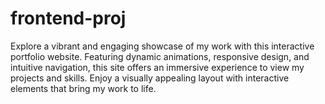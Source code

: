 # frontend-proj
Explore a vibrant and engaging showcase of my work with this interactive portfolio website. Featuring dynamic animations, responsive design, and intuitive navigation, this site offers an immersive experience to view my projects and skills. Enjoy a visually appealing layout with interactive elements that bring my work to life.
